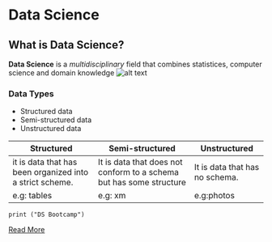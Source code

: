 # Data Science
## What is Data Science?
**Data Science** is a *multidisciplinary* field that combines statistices, computer science and domain knowledge 
![alt text](DS.png.jpg)
### Data Types
- Structured data
- Semi-structured data
- Unstructured data

  

| Structured | Semi-structured | Unstructured |
| ----------- | ----------- |----------- |
| it is data that has been organized into a strict scheme. | It is data that does not conform to a schema but has some structure |It is data that has no schema.
| e.g: tables | e.g: xm |e.g:photos|

`print ("DS Bootcamp")                                                                          `


[Read More](https://en.wikipedia.org/wiki/Data_science)
